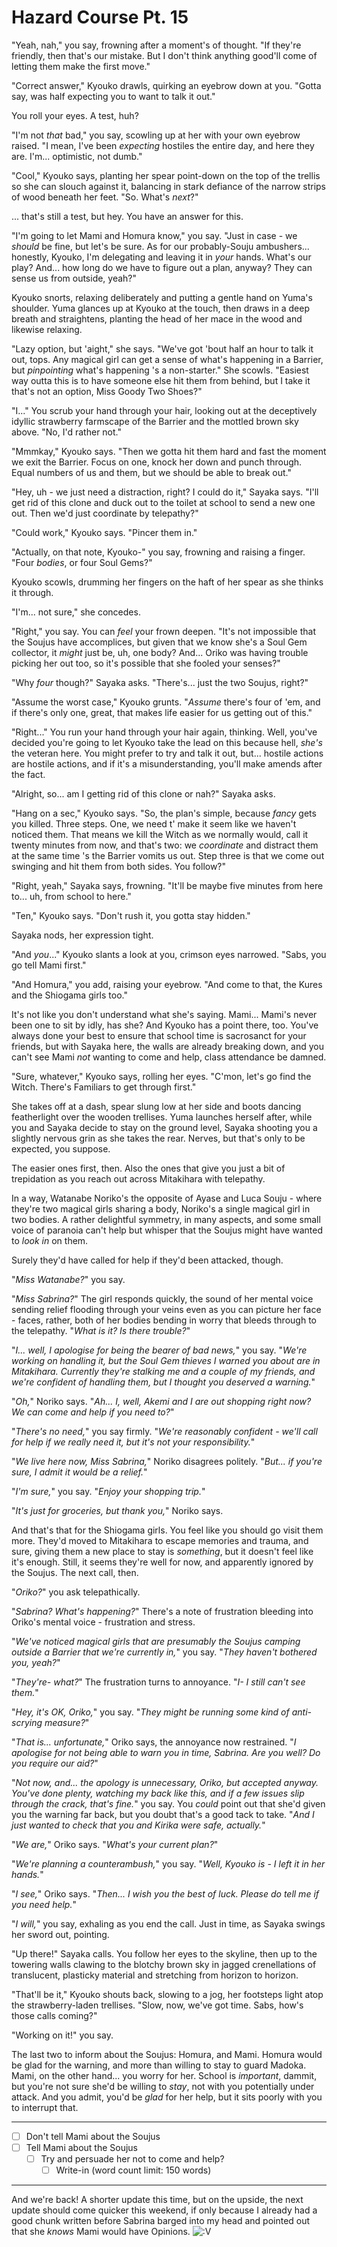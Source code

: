 # Hazard Course Pt. 15

"Yeah, nah," you say, frowning after a moment's of thought. "If they're friendly, then that's our mistake. But I don't think anything good'll come of letting them make the first move."

"Correct answer," Kyouko drawls, quirking an eyebrow down at you. "Gotta say, was half expecting you to want to talk it out."

You roll your eyes. A test, huh?

"I'm not *that* bad," you say, scowling up at her with your own eyebrow raised. "I mean, I've been *expecting* hostiles the entire day, and here they are. I'm... optimistic, not dumb."

"Cool," Kyouko says, planting her spear point-down on the top of the trellis so she can slouch against it, balancing in stark defiance of the narrow strips of wood beneath her feet. "So. What's *next*?"

... that's still a test, but hey. You have an answer for this.

"I'm going to let Mami and Homura know," you say. "Just in case - we *should* be fine, but let's be sure. As for our probably-Souju ambushers... honestly, Kyouko, I'm delegating and leaving it in *your* hands. What's our play? And... how long do we have to figure out a plan, anyway? They can sense us from outside, yeah?"

Kyouko snorts, relaxing deliberately and putting a gentle hand on Yuma's shoulder. Yuma glances up at Kyouko at the touch, then draws in a deep breath and straightens, planting the head of her mace in the wood and likewise relaxing.

"Lazy option, but 'aight," she says. "We've got 'bout half an hour to talk it out, tops. Any magical girl can get a sense of what's happening in a Barrier, but *pinpointing* what's happening 's a non-starter." She scowls. "Easiest way outta this is to have someone else hit them from behind, but I take it that's not an option, Miss Goody Two Shoes?"

"I..." You scrub your hand through your hair, looking out at the deceptively idyllic strawberry farmscape of the Barrier and the mottled brown sky above. "No, I'd rather not."

"Mmmkay," Kyouko says. "Then we gotta hit them hard and fast the moment we exit the Barrier. Focus on one, knock her down and punch through. Equal numbers of us and them, but we should be able to break out."

"Hey, uh - we just need a distraction, right? I could do it," Sayaka says. "I'll get rid of this clone and duck out to the toilet at school to send a new one out. Then we'd just coordinate by telepathy?"

"Could work," Kyouko says. "Pincer them in."

"Actually, on that note, Kyouko-" you say, frowning and raising a finger. "Four *bodies*, or four Soul Gems?"

Kyouko scowls, drumming her fingers on the haft of her spear as she thinks it through.

"I'm... not sure," she concedes.

"Right," you say. You can *feel* your frown deepen. "It's not impossible that the Soujus have accomplices, but given that we know she's a Soul Gem collector, it *might* just be, uh, one body? And... Oriko was having trouble picking her out too, so it's possible that she fooled your senses?"

"Why *four* though?" Sayaka asks. "There's... just the two Soujus, right?"

"Assume the worst case," Kyouko grunts. "*Assume* there's four of 'em, and if there's only one, great, that makes life easier for us getting out of this."

"Right..." You run your hand through your hair again, thinking. Well, you've decided you're going to let Kyouko take the lead on this because hell, *she's* the veteran here. You might prefer to try and talk it out, but... hostile actions are hostile actions, and if it's a misunderstanding, you'll make amends after the fact.

"Alright, so... am I getting rid of this clone or nah?" Sayaka asks.

"Hang on a sec," Kyouko says. "So, the plan's simple, because *fancy* gets you killed. Three steps. One, we need t' make it seem like we haven't noticed them. That means we kill the Witch as we normally would, call it twenty minutes from now, and that's two: we *coordinate* and distract them at the same time 's the Barrier vomits us out. Step three is that we come out swinging and hit them from both sides. You follow?"

"Right, yeah," Sayaka says, frowning. "It'll be maybe five minutes from here to... uh, from school to here."

"Ten," Kyouko says. "Don't rush it, you gotta stay hidden."

Sayaka nods, her expression tight.

"And *you*..." Kyouko slants a look at you, crimson eyes narrowed. "Sabs, you go tell Mami first."

"And Homura," you add, raising your eyebrow. "And come to that, the Kures and the Shiogama girls too."

It's not like you don't understand what she's saying. Mami... Mami's never been one to sit by idly, has she? And Kyouko has a point there, too. You've always done your best to ensure that school time is sacrosanct for your friends, but with Sayaka here, the walls are already breaking down, and you can't see Mami *not* wanting to come and help, class attendance be damned.

"Sure, whatever," Kyouko says, rolling her eyes. "C'mon, let's go find the Witch. There's Familiars to get through first."

She takes off at a dash, spear slung low at her side and boots dancing featherlight over the wooden trellises. Yuma launches herself after, while you and Sayaka decide to stay on the ground level, Sayaka shooting you a slightly nervous grin as she takes the rear. Nerves, but that's only to be expected, you suppose.

The easier ones first, then. Also the ones that give you just a bit of trepidation as you reach out across Mitakihara with telepathy.

In a way, Watanabe Noriko's the opposite of Ayase and Luca Souju - where they're two magical girls sharing a body, Noriko's a single magical girl in two bodies. A rather delightful symmetry, in many aspects, and some small voice of paranoia can't help but whisper that the Soujus might have wanted to *look in* on them.

Surely they'd have called for help if they'd been attacked, though.

"*Miss Watanabe?*" you say.

"*Miss Sabrina?*" The girl responds quickly, the sound of her mental voice sending relief flooding through your veins even as you can picture her face - faces, rather, both of her bodies bending in worry that bleeds through to the telepathy. "*What is it? Is there trouble?*"

"*I... well, I apologise for being the bearer of bad news,*" you say. "*We're working on handling it, but the Soul Gem thieves I warned you about are in Mitakihara. Currently they're stalking me and a couple of my friends, and we're confident of handling them, but I thought you deserved a warning.*"

"*Oh,*" Noriko says. "*Ah... I, well, Akemi and I are out shopping right now? We can come and help if you need to?*"

"*There's no need,*" you say firmly. "*We're reasonably confident - we'll call for help if we *really* need it, but it's not your responsibility.*"

"*We live here now, Miss Sabrina,*" Noriko disagrees politely. "*But... if you're sure, I admit it would be a relief.*"

"*I'm sure,*" you say. "*Enjoy your shopping trip.*"

"*It's just for groceries, but thank you,*" Noriko says.

And that's that for the Shiogama girls. You feel like you should go visit them more. They'd moved to Mitakihara to escape memories and trauma, and sure, giving them a new place to stay is *something*, but it doesn't feel like it's enough. Still, it seems they're well for now, and apparently ignored by the Soujus. The next call, then.

"*Oriko?*" you ask telepathically.

"*Sabrina? What's happening?*" There's a note of frustration bleeding into Oriko's mental voice - frustration and stress.

"*We've noticed magical girls that are *presumably* the Soujus camping outside a Barrier that we're currently in,*" you say. "*They haven't bothered you, yeah?*"

"*They're- *what*?*" The frustration turns to annoyance. "*I- I still can't *see* them.*"

"*Hey, it's OK, Oriko,*" you say. "*They might be running some kind of anti-scrying measure?*"

"*That is... unfortunate,*" Oriko says, the annoyance now restrained. "*I apologise for not being able to warn you in time, Sabrina. Are you well? Do you require our aid?*"

"*Not now, and... the apology is unnecessary, Oriko, but accepted anyway. You've done plenty, watching my back like this, and if a few issues slip through the crack, that's fine.*" you say. You *could* point out that she'd given you the warning far back, but you doubt that's a good tack to take. "*And I just wanted to check that you and Kirika were safe, actually.*"

"*We are,*" Oriko says. "*What's your current plan?*"

"*We're planning a counterambush,*" you say. "*Well, Kyouko is - I left it in her hands.*"

"*I see,*" Oriko says. "*Then... I wish you the best of luck. Please do tell me if you need help.*"

"*I will,*" you say, exhaling as you end the call. Just in time, as Sayaka swings her sword out, pointing.

"Up there!" Sayaka calls. You follow her eyes to the skyline, then up to the towering walls clawing to the blotchy brown sky in jagged crenellations of translucent, plasticky material and stretching from horizon to horizon.

"That'll be it," Kyouko shouts back, slowing to a jog, her footsteps light atop the strawberry-laden trellises. "Slow, now, we've got time. Sabs, how's those calls coming?"

"Working on it!" you say.

The last two to inform about the Soujus: Homura, and Mami. Homura would be glad for the warning, and more than willing to stay to guard Madoka. Mami, on the other hand... you worry for her. School is *important*, dammit, but you're not sure she'd be willing to *stay*, not with you potentially under attack. And you admit, you'd be *glad* for her help, but it sits poorly with you to interrupt that.

---

- [ ] Don't tell Mami about the Soujus
- [ ] Tell Mami about the Soujus
  - [ ] Try and persuade her not to come and help?
    - [ ] Write-in (word count limit: 150 words)

---

And we're back! A shorter update this time, but on the upside, the next update should come quicker this weekend, if only because I already had a good chunk written before Sabrina barged into my head and pointed out that she *knows* Mami would have Opinions. ![:V](/styles/sv_smiles/xenforo/emot-v.gif ":V    :V")
